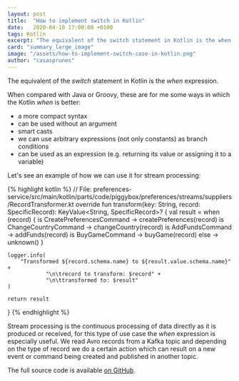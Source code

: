 ```yaml
---
layout: post
title:  "How to implement switch in Kotlin"
date:   2020-04-10 17:00:00 +0100
tags: Kotlin
excerpt: "The equivalent of the switch statement in Kotlin is the when expression. Let's see an example of how we can use it."
card: "summary_large_image"
image: "/assets/how-to-implement-switch-case-in-kotlin.png"
author: "casasprunes"
---
```

The equivalent of the *switch* statement in Kotlin is the *when* expression. 

When compared with Java or Groovy, these are for me some ways in which the Kotlin *when* is better:
* a more compact syntax
* can be used without an argument
* smart casts
* we can use arbitrary expressions (not only constants) as branch conditions
* can be used as an expression (e.g. returning its value or assigning it to a variable)

Let's see an example of how we can use it for stream processing:

{% highlight kotlin %}
// File: preferences-service/src/main/kotlin/parts/code/piggybox/preferences/streams/suppliers/RecordTransformer.kt
override fun transform(key: String, record: SpecificRecord): KeyValue<String, SpecificRecord>? {
    val result = when (record) {
        is CreatePreferencesCommand -> createPreferences(record)
        is ChangeCountryCommand -> changeCountry(record)
        is AddFundsCommand -> addFunds(record)
        is BuyGameCommand -> buyGame(record)
        else -> unknown()
    }

    logger.info(
        "Transformed ${record.schema.name} to ${result.value.schema.name}" +
                "\n\trecord to transform: $record" +
                "\n\ttransformed to: $result"
    )

    return result
}
{% endhighlight %}

Stream processing is the continuous processing of data directly as it is produced or received, for this type of use case the *when* expression is especially useful. We read Avro records from a Kafka topic and depending on the type of record we do a certain action which can result on a new event or command being created and published in another topic.

The full source code is available [on GitHub][github].

[github]: https://github.com/casasprunes/piggybox
